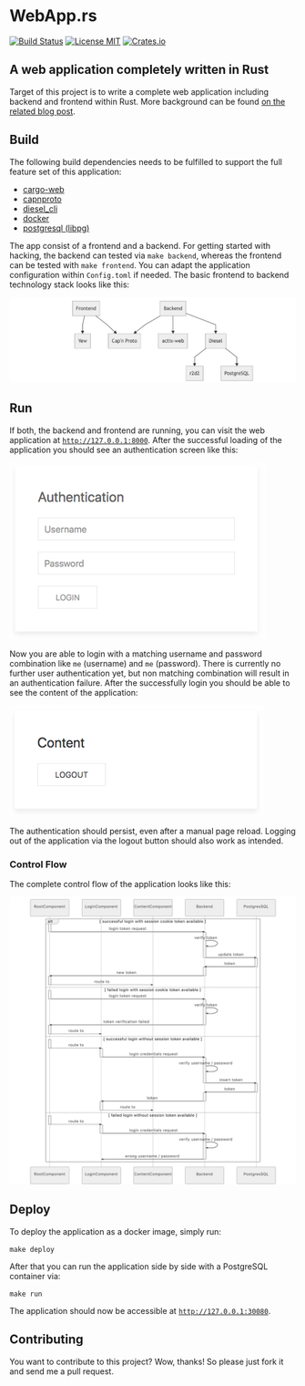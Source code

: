 # WebApp.rs
[![Build Status](https://travis-ci.org/saschagrunert/webapp.rs.svg)](https://travis-ci.org/saschagrunert/webapp.rs) [![License MIT](https://img.shields.io/badge/license-MIT-blue.svg)](https://github.com/saschagrunert/webapp.rs/blob/master/LICENSE) [![Crates.io](https://img.shields.io/crates/v/webapp.svg)](https://crates.io/crates/webapp)
## A web application completely written in Rust
Target of this project is to write a complete web application including backend
and frontend within Rust. More background can be found
[on the related blog post](https://medium.com/@saschagrunert/a-web-application-completely-in-rust-6f6bdb6c4471).

## Build
The following build dependencies needs to be fulfilled to support the full
feature set of this application:

- [cargo-web](https://github.com/koute/cargo-web)
- [capnproto](https://github.com/capnproto/capnproto)
- [diesel_cli](https://github.com/diesel-rs/diesel)
- [docker](https://github.com/docker/docker-ce)
- [postgresql (libpg)](https://www.postgresql.org/)

The app consist of a frontend and a backend. For getting started with hacking,
the backend can tested via `make backend`, whereas the frontend can be
tested with `make frontend`. You can adapt the application configuration
within `Config.toml` if needed. The basic frontend to backend technology stack
looks like this:

![tech stack](.github/tech_stack.png "Technology Stack")

## Run
If both, the backend and frontend are running, you can visit the web application
at [`http://127.0.0.1:8000`](http://127.0.0.1:8000). After the successful
loading of the application you should see an authentication screen like this:

![authentication screen](.github/authentication_screen.png "Authentication Screen")

Now you are able to login with a matching username and password combination like
`me` (username) and `me` (password). There is currently no further user
authentication yet, but non matching combination will result in an
authentication failure. After the successfully login you should be able to see
the content of the application:

![content screen](.github/content_screen.png "Content Screen")

The authentication should persist, even after a manual page reload. Logging out
of the application via the logout button should also work as intended.

### Control Flow
The complete control flow of the application looks like this:

![control screen](.github/flow_chart.png "Control Flow")

## Deploy
To deploy the application as a docker image, simply run:

```console
make deploy
```

After that you can run the application side by side with a PostgreSQL container
via:

```console
make run
```

The application should now be accessible at
[`http://127.0.0.1:30080`](http://127.0.0.1:30080).

## Contributing
You want to contribute to this project? Wow, thanks! So please just fork it and
send me a pull request.
